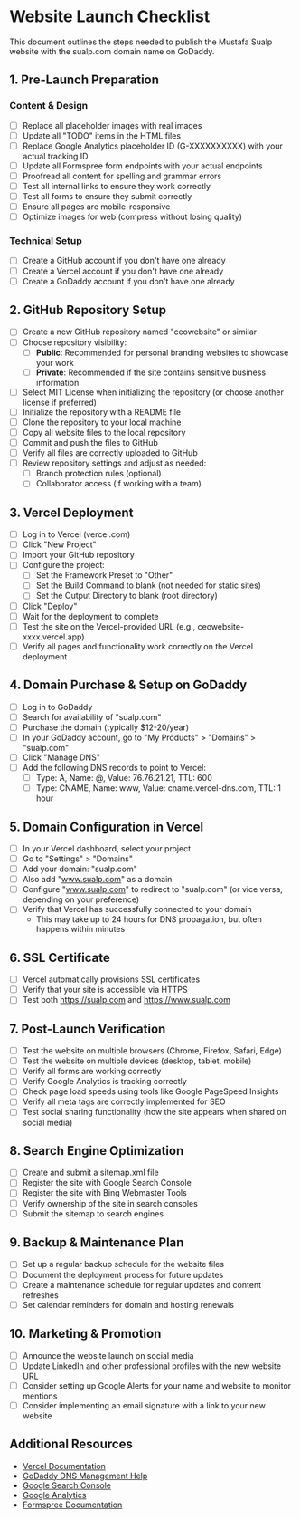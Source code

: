 # Website Launch Checklist

This document outlines the steps needed to publish the Mustafa Sualp website with the sualp.com domain name on GoDaddy.

## 1. Pre-Launch Preparation

### Content & Design
- [ ] Replace all placeholder images with real images
- [ ] Update all "TODO" items in the HTML files
- [ ] Replace Google Analytics placeholder ID (G-XXXXXXXXXX) with your actual tracking ID
- [ ] Update all Formspree form endpoints with your actual endpoints
- [ ] Proofread all content for spelling and grammar errors
- [ ] Test all internal links to ensure they work correctly
- [ ] Test all forms to ensure they submit correctly
- [ ] Ensure all pages are mobile-responsive
- [ ] Optimize images for web (compress without losing quality)

### Technical Setup
- [ ] Create a GitHub account if you don't have one already
- [ ] Create a Vercel account if you don't have one already
- [ ] Create a GoDaddy account if you don't have one already

## 2. GitHub Repository Setup

- [ ] Create a new GitHub repository named "ceowebsite" or similar
- [ ] Choose repository visibility:
  - [ ] **Public**: Recommended for personal branding websites to showcase your work
  - [ ] **Private**: Recommended if the site contains sensitive business information
- [ ] Select MIT License when initializing the repository (or choose another license if preferred)
- [ ] Initialize the repository with a README file
- [ ] Clone the repository to your local machine
- [ ] Copy all website files to the local repository
- [ ] Commit and push the files to GitHub
- [ ] Verify all files are correctly uploaded to GitHub
- [ ] Review repository settings and adjust as needed:
  - [ ] Branch protection rules (optional)
  - [ ] Collaborator access (if working with a team)

## 3. Vercel Deployment

- [ ] Log in to Vercel (vercel.com)
- [ ] Click "New Project"
- [ ] Import your GitHub repository
- [ ] Configure the project:
  - [ ] Set the Framework Preset to "Other"
  - [ ] Set the Build Command to blank (not needed for static sites)
  - [ ] Set the Output Directory to blank (root directory)
- [ ] Click "Deploy"
- [ ] Wait for the deployment to complete
- [ ] Test the site on the Vercel-provided URL (e.g., ceowebsite-xxxx.vercel.app)
- [ ] Verify all pages and functionality work correctly on the Vercel deployment

## 4. Domain Purchase & Setup on GoDaddy

- [ ] Log in to GoDaddy
- [ ] Search for availability of "sualp.com"
- [ ] Purchase the domain (typically $12-20/year)
- [ ] In your GoDaddy account, go to "My Products" > "Domains" > "sualp.com"
- [ ] Click "Manage DNS"
- [ ] Add the following DNS records to point to Vercel:
  - [ ] Type: A, Name: @, Value: 76.76.21.21, TTL: 600
  - [ ] Type: CNAME, Name: www, Value: cname.vercel-dns.com, TTL: 1 hour

## 5. Domain Configuration in Vercel

- [ ] In your Vercel dashboard, select your project
- [ ] Go to "Settings" > "Domains"
- [ ] Add your domain: "sualp.com"
- [ ] Also add "www.sualp.com" as a domain
- [ ] Configure "www.sualp.com" to redirect to "sualp.com" (or vice versa, depending on your preference)
- [ ] Verify that Vercel has successfully connected to your domain
  - This may take up to 24 hours for DNS propagation, but often happens within minutes

## 6. SSL Certificate

- [ ] Vercel automatically provisions SSL certificates
- [ ] Verify that your site is accessible via HTTPS
- [ ] Test both https://sualp.com and https://www.sualp.com

## 7. Post-Launch Verification

- [ ] Test the website on multiple browsers (Chrome, Firefox, Safari, Edge)
- [ ] Test the website on multiple devices (desktop, tablet, mobile)
- [ ] Verify all forms are working correctly
- [ ] Verify Google Analytics is tracking correctly
- [ ] Check page load speeds using tools like Google PageSpeed Insights
- [ ] Verify all meta tags are correctly implemented for SEO
- [ ] Test social sharing functionality (how the site appears when shared on social media)

## 8. Search Engine Optimization

- [ ] Create and submit a sitemap.xml file
- [ ] Register the site with Google Search Console
- [ ] Register the site with Bing Webmaster Tools
- [ ] Verify ownership of the site in search consoles
- [ ] Submit the sitemap to search engines

## 9. Backup & Maintenance Plan

- [ ] Set up a regular backup schedule for the website files
- [ ] Document the deployment process for future updates
- [ ] Create a maintenance schedule for regular updates and content refreshes
- [ ] Set calendar reminders for domain and hosting renewals

## 10. Marketing & Promotion

- [ ] Announce the website launch on social media
- [ ] Update LinkedIn and other professional profiles with the new website URL
- [ ] Consider setting up Google Alerts for your name and website to monitor mentions
- [ ] Consider implementing an email signature with a link to your new website

## Additional Resources

- [Vercel Documentation](https://vercel.com/docs)
- [GoDaddy DNS Management Help](https://www.godaddy.com/help/manage-dns-records-680)
- [Google Search Console](https://search.google.com/search-console/about)
- [Google Analytics](https://analytics.google.com/)
- [Formspree Documentation](https://formspree.io/docs/)
